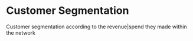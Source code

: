 # Customer Segmentation 
Customer segmentation according to the revenue|spend they made within the network